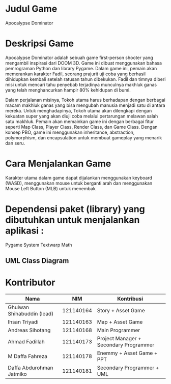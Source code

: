 # Judul Game

Apocalypse Dominator

# Deskripsi Game

Apocalypse Dominator adalah sebuah game first-person shooter yang mengambil inspirasi dari DOOM 3D. Game ini dibuat menggunakan bahasa pemrograman Python dan library Pygame. Dalam game ini, pemain akan memerankan karakter Fadil, seorang prajurit uji coba yang berhasil dihidupkan kembali setelah ratusan tahun dibekukan. Fadil dan timnya diberi misi untuk mencari tahu penyebab terjadinya munculnya makhluk ganas yang telah menghancurkan hampir 80% kehidupan di bumi.

Dalam perjalanan misinya, Tokoh utama harus berhadapan dengan berbagai macam makhluk ganas yang bisa mengubah manusia menjadi satu di antara mereka. Untuk menghadapinya, Tokoh utama akan dilengkapi dengan kekuatan super yang akan diuji coba melalui pertarungan melawan salah satu makhluk. Pemain akan memainkan game ini dengan berbagai fitur seperti Map Class, Player Class, Render Class, dan Game Class. Dengan konsep PBO, game ini menggunakan inheritance, abstraction, polymorphism, dan encapsulation untuk membuat gameplay yang menarik dan seru.

# Cara Menjalankan Game

Karakter utama dalam game dapat dijalankan menggunakan keyboard (WASD), menggunakan mouse untuk berganti arah dan menggunakan Mouse Left Button (MLB) untuk menembak

# Dependensi paket (library) yang dibutuhkan untuk menjalankan aplikasi :

Pygame
System
Textwarp
Math

## UML Class Diagram

# Kontributor

| Nama                           | NIM       | Kontribusi                             |
| ------------------------       | --------- | ------------------                     |
| Ghulwan Shihabuddin (lead)     | 121140164 | Story + Asset Game                     |
| Ihsan Triyadi                  | 121140163 | Map + Asset Game                       |
| Andreas Sihotang               | 121140168 | Main Programmer                        |
| Ahmad Fadillah                 | 121140173 | Project Manager + Secondary Programmer |     
| M Daffa Fahreza                | 121140178 | Enemmy + Asset Game + PPT              |
| Daffa Abdurohman Jatmiko       | 121140181 | Secondary Programmer + UML             |          
